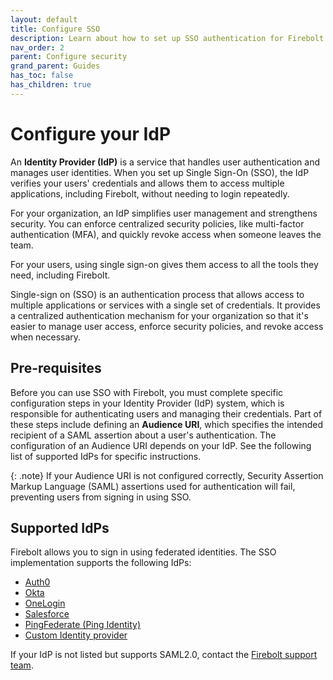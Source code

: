 ```yaml
---
layout: default
title: Configure SSO
description: Learn about how to set up SSO authentication for Firebolt.
nav_order: 2
parent: Configure security
grand_parent: Guides
has_toc: false 
has_children: true
---
```


# Configure your IdP

An **Identity Provider (IdP)** is a service that handles user authentication and manages user identities. When you set up Single Sign-On (SSO), the IdP verifies your users' credentials and allows them to access multiple applications, including Firebolt, without needing to login repeatedly.  

For your organization, an IdP simplifies user management and strengthens security. You can enforce centralized security policies, like multi-factor authentication (MFA), and quickly revoke access when someone leaves the team. 

For your users, using single sign-on gives them access to all the tools they need, including Firebolt.


Single-sign on (SSO) is an authentication process that allows access to multiple applications or services with a single set of credentials. It provides a centralized authentication mechanism for your organization so that it's easier to manage user access, enforce security policies, and revoke access when necessary.

## Pre-requisites

Before you can use SSO with Firebolt, you must complete specific configuration steps in your Identity Provider (IdP) system, which is responsible for authenticating users and managing their credentials. Part of these steps include defining an **Audience URI**, which specifies the intended recipient of a SAML assertion about a user's authentication. The configuration of an Audience URI depends on your IdP. See the following list of supported IdPs for specific instructions.

{: .note}
If your Audience URI is not configured correctly, Security Assertion Markup Language (SAML) assertions used for authentication will fail, preventing users from signing in using SSO.

## Supported IdPs

Firebolt allows you to sign in using federated identities. The SSO implementation supports the following IdPs:

- [Auth0](../sso/auth0.md)
- [Okta](../sso/okta.md)
- [OneLogin](../sso/onelogin.md)
- [Salesforce](../sso/salesforce.md)
- [PingFederate (Ping Identity)](../sso/pingfederate.md)
- [Custom Identity provider](../sso/custom-sso.md)

If your IdP is not listed but supports SAML2.0, contact the [Firebolt support team](mailto:support@firebolt.io). 


